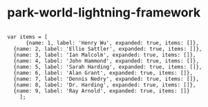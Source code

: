 # park-world-lightning-framework

<code>
var items = [
      {name: 1, label: 'Henry Wu', expanded: true, items: []},
  {name: 2, label: 'Ellie Sattler', expanded: true, items: []},
  {name: 3, label: 'Ian Malcolm', expanded: true, items: []},
  {name: 4, label: 'John Hammond', expanded: true, items: []},
  {name: 5, label: 'Sarah Harding', expanded: true, items: []},
  {name: 6, label: 'Alan Grant', expanded: true, items: []},
  {name: 7, label: 'Dennis Nedry', expanded: true, items: []},
  {name: 8, label: 'Dr. Harding', expanded: true, items: []},
  {name: 9, label: 'Ray Arnold', expanded: true, items: []}
    ];
 </code>
 
 <code>
    <aura:component implements="flexipage:availableForAllPageTypes">
      <aura:handler name="init" value="{!this}" action="{!c.init}" />
        <aura:attribute name="items" type="Object" access="PRIVATE"/>
        <lightning:tree items="{! v.items }" header="Scientists"/>
    </aura:component>
</code>
